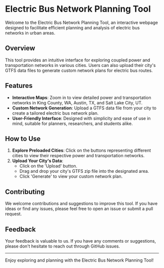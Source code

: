 # Electric Bus Network Planning Tool

Welcome to the Electric Bus Network Planning Tool, an interactive webpage designed to facilitate efficient planning and analysis of electric bus networks in urban areas.

## Overview

This tool provides an intuitive interface for exploring coupled power and transportation networks in various cities. Users can also upload their city's GTFS data files to generate custom network plans for electric bus routes.

## Features

- **Interactive Maps**: Zoom in to view detailed power and transportation networks in King County, WA, Austin, TX, and Salt Lake City, UT.
- **Custom Network Generation**: Upload a GTFS data file from your city to create a tailored electric bus network plan.
- **User-Friendly Interface**: Designed with simplicity and ease of use in mind, suitable for planners, researchers, and students alike.

## How to Use

1. **Explore Preloaded Cities**: Click on the buttons representing different cities to view their respective power and transportation networks.
2. **Upload Your City's Data**: 
   - Click on the 'Upload' button.
   - Drag and drop your city's GTFS zip file into the designated area.
   - Click 'Generate' to view your custom network plan.

## Contributing

We welcome contributions and suggestions to improve this tool. If you have ideas or find any issues, please feel free to open an issue or submit a pull request.

## Feedback

Your feedback is valuable to us. If you have any comments or suggestions, please don't hesitate to reach out through GitHub issues.

---

Enjoy exploring and planning with the Electric Bus Network Planning Tool!
